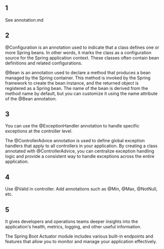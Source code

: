 ## 1
See annotation.md

## 2
@Configuration is an annotation used to indicate that a class defines one or more Spring beans. In other words, it marks the class as a configuration source for the Spring application context. These classes often contain bean definitions and related configurations.

@Bean is an annotation used to declare a method that produces a bean managed by the Spring container. This method is invoked by the Spring framework to create the bean instance, and the returned object is registered as a Spring bean. The name of the bean is derived from the method name by default, but you can customize it using the name attribute of the @Bean annotation.

## 3
You can use the @ExceptionHandler annotation to handle specific exceptions at the controller level.

The @ControllerAdvice annotation is used to define global exception handlers that apply to all controllers in your application. By creating a class annotated with @ControllerAdvice, you can centralize exception handling logic and provide a consistent way to handle exceptions across the entire application.

## 4
Use @Valid in controller. 
Add annotations such as @Min, @Max, @NotNull, etc.

## 5
It gives developers and operations teams deeper insights into the application's health, metrics, logging, and other useful information.

The Spring Boot Actuator module includes various built-in endpoints and features that allow you to monitor and manage your application effectively. 